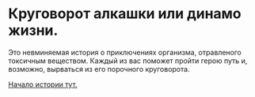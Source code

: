 # Круговорот алкашки или динамо жизни.
Это невминяемая история о приключениях организма, отравленого токсичным веществом. Каждый из вас поможет пройти герою путь и, возможно, вырваться из его порочного круговорота.

[Начало истории тут.](Простой_парень.md)